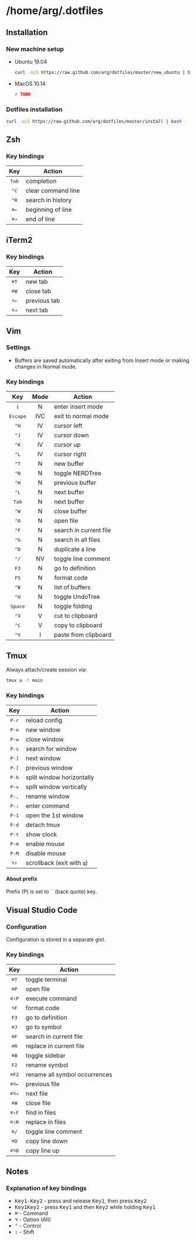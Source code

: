 # /home/arg/.dotfiles

## Installation

### New machine setup

* Ubuntu 19.04
  ```bash
  curl -sLS https://raw.github.com/arg/dotfiles/master/new_ubuntu | bash -
  ```
* MacOS 10.14
  ```bash
  # TODO
  ```

### Dotfiles installation
```bash
curl -sLS https://raw.github.com/arg/dotfiles/master/install | bash -
```

## Zsh

### Key bindings

| Key | Action                  |
|:---:|-------------------------|
|<kbd>Tab</kbd>| completion |
|<kbd>⌃C</kbd>| clear command line |
|<kbd>⌃R</kbd>| search in history |
|<kbd>⌘←</kbd>| beginning of line |
|<kbd>⌘→</kbd>| end of line |

## iTerm2

### Key bindings

| Key | Action                  |
|:---:|-------------------------|
|<kbd>⌘T</kbd>| new tab |
|<kbd>⌘W</kbd>| close tab |
|<kbd>⌥←</kbd>| previous tab |
|<kbd>⌥→</kbd>| next tab |

## Vim

### Settings

* Buffers are saved automatically after exiting from Insert mode or making changes in Normal mode.

### Key bindings

| Key | Mode | Action             |
|:---:|:----:|--------------------|
|<kbd>i</kbd>| N | enter insert mode |
|<kbd>Escape</kbd>| IVC | exit to normal mode |
|<kbd>⌃H</kbd>| IV | cursor left |
|<kbd>⌃J</kbd>| IV | cursor down |
|<kbd>⌃K</kbd>| IV | cursor up |
|<kbd>⌃L</kbd>| IV | cursor right |
|<kbd>⌃T</kbd>| N | new buffer |
|<kbd>⌃N</kbd>| N | toggle NERDTree |
|<kbd>⌃H</kbd>| N | previous buffer |
|<kbd>⌃L</kbd>| N | next buffer |
|<kbd>Tab</kbd>| N | next buffer |
|<kbd>⌃W</kbd>| N | close buffer |
|<kbd>⌃O</kbd>| N | open file |
|<kbd>⌃F</kbd>| N | search in current file |
|<kbd>⌃G</kbd>| N | search in all files |
|<kbd>⌃D</kbd>| N | duplicate a line |
|<kbd>⌃/</kbd>| NV | toggle line comment |
|<kbd>F3</kbd>| N | go to definition |
|<kbd>F5</kbd>| N | format code |
|<kbd>⌃B</kbd>| N | list of buffers |
|<kbd>⌃U</kbd>| N | toggle UndoTree |
|<kbd>Space</kbd>| N | toggle folding |
|<kbd>⌃X</kbd>| V | cut to clipboard |
|<kbd>⌃C</kbd>| V | copy to clipboard |
|<kbd>⌃V</kbd>| I | paste from clipboard |

## Tmux

Always attach/create session via:

```bash
tmux a -t main
```

### Key bindings

| Key | Action                  |
|:---:|-------------------------|
|<kbd>P-r</kbd>| reload config |
|<kbd>P-n</kbd>| new window |
|<kbd>P-w</kbd>| close window |
|<kbd>P-s</kbd>| search for window |
|<kbd>P-]</kbd>| next window |
|<kbd>P-[</kbd>| previous window |
|<kbd>P-h</kbd>| split window horizontally |
|<kbd>P-v</kbd>| split window vertically |
|<kbd>P-,</kbd>| rename window |
|<kbd>P-:</kbd>| enter command |
|<kbd>P-1</kbd>| open the 1st window |
|<kbd>P-d</kbd>| detach tmux |
|<kbd>P-t</kbd>| show clock |
|<kbd>P-m</kbd>| enable mouse |
|<kbd>P-M</kbd>| disable mouse |
|<kbd>⌥↑</kbd>| scrollback (exit with `q`) |

#### About prefix

Prefix (P) is set to <kbd>`</kbd> (back quote) key.

## Visual Studio Code

### Configuration

Configuration is stored in a separate gist.

### Key bindings

| Key | Action |
|:---:|-------------------------|
|<kbd>⌘T</kbd>| toggle terminal |
|<kbd>⌘P</kbd>| open file |
|<kbd>⌘⇧P</kbd>| execute command |
|<kbd>⌥F</kbd>| format code |
|<kbd>F3</kbd>| go to definition |
|<kbd>⌘J</kbd>| go to symbol |
|<kbd>⌘F</kbd>| search in current file |
|<kbd>⌘R</kbd>| replace in current file |
|<kbd>⌘B</kbd>| toggle sidebar |
|<kbd>F2</kbd>| rename symbol |
|<kbd>⌘F2</kbd>| rename all symbol occurrences |
|<kbd>⌘⌥←</kbd>| previous file |
|<kbd>⌘⌥→</kbd>| next file |
|<kbd>⌘W</kbd>| close file |
|<kbd>⌘⇧F</kbd>| find in files |
|<kbd>⌘⇧R</kbd>| replace in files |
|<kbd>⌘/</kbd>| toggle line comment |
|<kbd>⌘D</kbd>| copy line down |
|<kbd>⌘⌥D</kbd>| copy line up |

## Notes

### Explanation of key bindings

* <kbd>Key1-Key2</kbd> - press and release <kbd>Key1</kbd>, then press <kbd>Key2</kbd>
* <kbd>Key1Key2</kbd> - press <kbd>Key1</kbd> and then <kbd>Key2</kbd> while holding <kbd>Key1</kbd>
* <kbd>⌘</kbd> - Command
* <kbd>⌥</kbd> - Option (Alt)
* <kbd>⌃</kbd> - Control
* <kbd>⇧</kbd> - Shift

